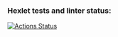 ### Hexlet tests and linter status:
[![Actions Status](https://github.com/EgorUlitin/frontend-project-12/workflows/hexlet-check/badge.svg)](https://github.com/EgorUlitin/frontend-project-12/actions)
